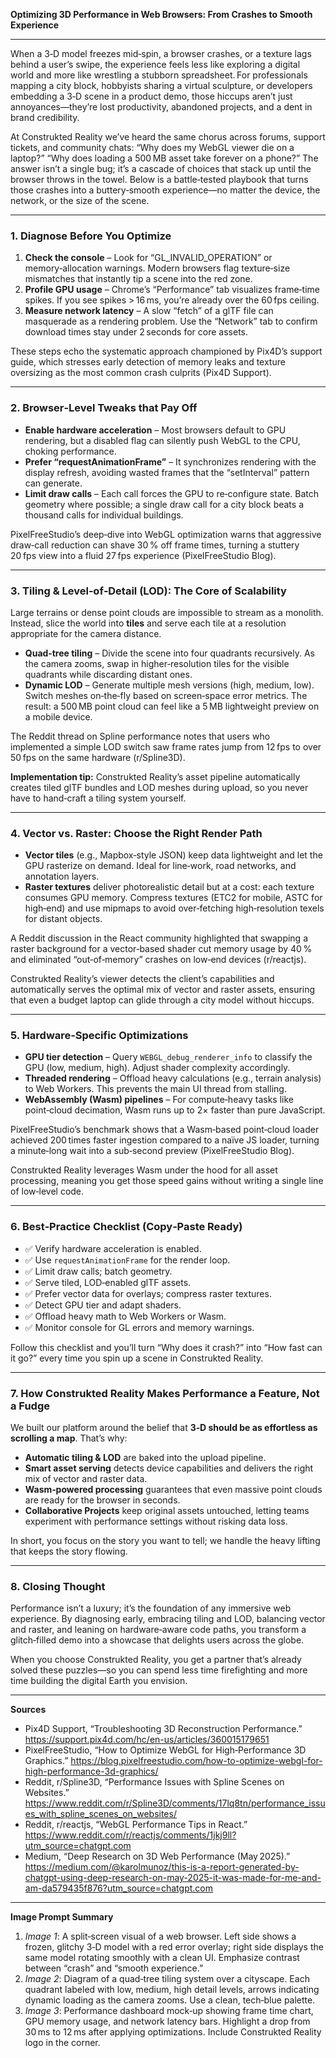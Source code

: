 **Optimizing 3D Performance in Web Browsers: From Crashes to Smooth Experience**

---

When a 3‑D model freezes mid‑spin, a browser crashes, or a texture lags behind a user’s swipe, the experience feels less like exploring a digital world and more like wrestling a stubborn spreadsheet. For professionals mapping a city block, hobbyists sharing a virtual sculpture, or developers embedding a 3‑D scene in a product demo, those hiccups aren’t just annoyances—they’re lost productivity, abandoned projects, and a dent in brand credibility.  

At Construkted Reality we’ve heard the same chorus across forums, support tickets, and community chats: “Why does my WebGL viewer die on a laptop?” “Why does loading a 500 MB asset take forever on a phone?” The answer isn’t a single bug; it’s a cascade of choices that stack up until the browser throws in the towel. Below is a battle‑tested playbook that turns those crashes into a buttery‑smooth experience—no matter the device, the network, or the size of the scene.

---

### 1. Diagnose Before You Optimize  

1. **Check the console** – Look for “GL_INVALID_OPERATION” or memory‑allocation warnings. Modern browsers flag texture‑size mismatches that instantly tip a scene into the red zone.  
2. **Profile GPU usage** – Chrome’s “Performance” tab visualizes frame‑time spikes. If you see spikes > 16 ms, you’re already over the 60 fps ceiling.  
3. **Measure network latency** – A slow “fetch” of a glTF file can masquerade as a rendering problem. Use the “Network” tab to confirm download times stay under 2 seconds for core assets.  

These steps echo the systematic approach championed by Pix4D’s support guide, which stresses early detection of memory leaks and texture oversizing as the most common crash culprits (Pix4D Support).

---

### 2. Browser‑Level Tweaks that Pay Off  

* **Enable hardware acceleration** – Most browsers default to GPU rendering, but a disabled flag can silently push WebGL to the CPU, choking performance.  
* **Prefer “requestAnimationFrame”** – It synchronizes rendering with the display refresh, avoiding wasted frames that the “setInterval” pattern can generate.  
* **Limit draw calls** – Each call forces the GPU to re‑configure state. Batch geometry where possible; a single draw call for a city block beats a thousand calls for individual buildings.  

PixelFreeStudio’s deep‑dive into WebGL optimization warns that aggressive draw‑call reduction can shave 30 % off frame times, turning a stuttery 20 fps view into a fluid 27 fps experience (PixelFreeStudio Blog).

---

### 3. Tiling & Level‑of‑Detail (LOD): The Core of Scalability  

Large terrains or dense point clouds are impossible to stream as a monolith. Instead, slice the world into **tiles** and serve each tile at a resolution appropriate for the camera distance.

* **Quad‑tree tiling** – Divide the scene into four quadrants recursively. As the camera zooms, swap in higher‑resolution tiles for the visible quadrants while discarding distant ones.  
* **Dynamic LOD** – Generate multiple mesh versions (high, medium, low). Switch meshes on‑the‑fly based on screen‑space error metrics. The result: a 500 MB point cloud can feel like a 5 MB lightweight preview on a mobile device.  

The Reddit thread on Spline performance notes that users who implemented a simple LOD switch saw frame rates jump from 12 fps to over 50 fps on the same hardware (r/Spline3D).  

**Implementation tip:** Construkted Reality’s asset pipeline automatically creates tiled glTF bundles and LOD meshes during upload, so you never have to hand‑craft a tiling system yourself.

---

### 4. Vector vs. Raster: Choose the Right Render Path  

* **Vector tiles** (e.g., Mapbox‑style JSON) keep data lightweight and let the GPU rasterize on demand. Ideal for line‑work, road networks, and annotation layers.  
* **Raster textures** deliver photorealistic detail but at a cost: each texture consumes GPU memory. Compress textures (ETC2 for mobile, ASTC for high‑end) and use mipmaps to avoid over‑fetching high‑resolution texels for distant objects.  

A Reddit discussion in the React community highlighted that swapping a raster background for a vector‑based shader cut memory usage by 40 % and eliminated “out‑of‑memory” crashes on low‑end devices (r/reactjs).  

Construkted Reality’s viewer detects the client’s capabilities and automatically serves the optimal mix of vector and raster assets, ensuring that even a budget laptop can glide through a city model without hiccups.

---

### 5. Hardware‑Specific Optimizations  

* **GPU tier detection** – Query `WEBGL_debug_renderer_info` to classify the GPU (low, medium, high). Adjust shader complexity accordingly.  
* **Threaded rendering** – Offload heavy calculations (e.g., terrain analysis) to Web Workers. This prevents the main UI thread from stalling.  
* **WebAssembly (Wasm) pipelines** – For compute‑heavy tasks like point‑cloud decimation, Wasm runs up to 2× faster than pure JavaScript.  

PixelFreeStudio’s benchmark shows that a Wasm‑based point‑cloud loader achieved 200 times faster ingestion compared to a naïve JS loader, turning a minute‑long wait into a sub‑second preview (PixelFreeStudio Blog).  

Construkted Reality leverages Wasm under the hood for all asset processing, meaning you get those speed gains without writing a single line of low‑level code.

---

### 6. Best‑Practice Checklist (Copy‑Paste Ready)

- ✅ Verify hardware acceleration is enabled.  
- ✅ Use `requestAnimationFrame` for the render loop.  
- ✅ Limit draw calls; batch geometry.  
- ✅ Serve tiled, LOD‑enabled glTF assets.  
- ✅ Prefer vector data for overlays; compress raster textures.  
- ✅ Detect GPU tier and adapt shaders.  
- ✅ Offload heavy math to Web Workers or Wasm.  
- ✅ Monitor console for GL errors and memory warnings.  

Follow this checklist and you’ll turn “Why does it crash?” into “How fast can it go?” every time you spin up a scene in Construkted Reality.

---

### 7. How Construkted Reality Makes Performance a Feature, Not a Fudge  

We built our platform around the belief that **3‑D should be as effortless as scrolling a map**. That’s why:

* **Automatic tiling & LOD** are baked into the upload pipeline.  
* **Smart asset serving** detects device capabilities and delivers the right mix of vector and raster data.  
* **Wasm‑powered processing** guarantees that even massive point clouds are ready for the browser in seconds.  
* **Collaborative Projects** keep original assets untouched, letting teams experiment with performance settings without risking data loss.  

In short, you focus on the story you want to tell; we handle the heavy lifting that keeps the story flowing.

---

### 8. Closing Thought  

Performance isn’t a luxury; it’s the foundation of any immersive web experience. By diagnosing early, embracing tiling and LOD, balancing vector and raster, and leaning on hardware‑aware code paths, you transform a glitch‑filled demo into a showcase that delights users across the globe.  

When you choose Construkted Reality, you get a partner that’s already solved these puzzles—so you can spend less time firefighting and more time building the digital Earth you envision.

---

**Sources**  

- Pix4D Support, “Troubleshooting 3D Reconstruction Performance.” https://support.pix4d.com/hc/en-us/articles/360015179651  
- PixelFreeStudio, “How to Optimize WebGL for High‑Performance 3D Graphics.” https://blog.pixelfreestudio.com/how-to-optimize-webgl-for-high-performance-3d-graphics/  
- Reddit, r/Spline3D, “Performance Issues with Spline Scenes on Websites.” https://www.reddit.com/r/Spline3D/comments/17lq8tn/performance_issues_with_spline_scenes_on_websites/  
- Reddit, r/reactjs, “WebGL Performance Tips in React.” https://www.reddit.com/r/reactjs/comments/1jkj9ll?utm_source=chatgpt.com  
- Medium, “Deep Research on 3D Web Performance (May 2025).” https://medium.com/@karolmunoz/this-is-a-report-generated-by-chatgpt-using-deep-research-on-may-2025-it-was-made-for-me-and-am-da579435f876?utm_source=chatgpt.com  

---

**Image Prompt Summary**  

1. *Image 1*: A split‑screen visual of a web browser. Left side shows a frozen, glitchy 3‑D model with a red error overlay; right side displays the same model rotating smoothly with a clean UI. Emphasize contrast between “crash” and “smooth experience.”  
2. *Image 2*: Diagram of a quad‑tree tiling system over a cityscape. Each quadrant labeled with low, medium, high detail levels, arrows indicating dynamic loading as the camera zooms. Use a clean, tech‑blue palette.  
3. *Image 3*: Performance dashboard mock‑up showing frame time chart, GPU memory usage, and network latency bars. Highlight a drop from 30 ms to 12 ms after applying optimizations. Include Construkted Reality logo in the corner.  

